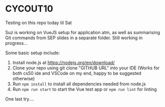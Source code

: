 # CYCOUT10

Testing on this repo today til Sat

Suz is working on VueJS setup for application atm, as well as summarising Git commands from SEP slides in a separate folder. Still working in progress...

Some basic setup include:
1) Install node.js at https://nodejs.org/en/download/
2) Clone your repo using git clone "GITHUB URL" into your IDE (Works for both cs50 ide and VSCode on my end, happy to be suggested otherwise)
3) Run `npm install` to install all dependencies needed from node.js
4) Run `npm run start` to start the Vue test app or `npm run lint` for linting

One last try....
